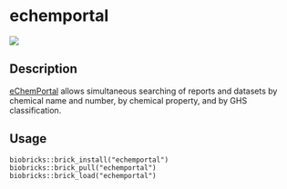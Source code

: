 # echemportal
<a href="https://github.com/biobricks-ai/echemportal/actions"><img src="https://github.com/biobricks-ai/echemportal/actions/workflows/bricktools-check.yaml/badge.svg?branch=master"/></a>

## Description
[eChemPortal](https://www.echemportal.org/echemportal/) allows simultaneous searching of reports and datasets by chemical name and number, by chemical property, and by GHS classification.

## Usage
```{R}
biobricks::brick_install("echemportal")
biobricks::brick_pull("echemportal")
biobricks::brick_load("echemportal")
```
